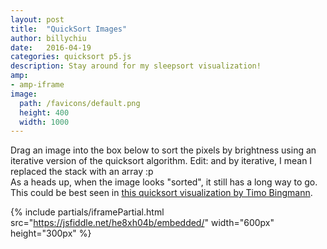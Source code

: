 ```yaml
---
layout: post
title:  "QuickSort Images"
author: billychiu
date:   2016-04-19
categories: quicksort p5.js
description: Stay around for my sleepsort visualization!
amp:
- amp-iframe
image:
  path: /favicons/default.png
  height: 400
  width: 1000
---
```


Drag an image into the box below to sort the pixels by brightness using an iterative version of the quicksort algorithm. Edit: and by iterative, I mean I replaced the stack with an array :p  
As a heads up, when the image looks "sorted", it still has a long way to go. This could be best seen in [this quicksort visualization by Timo Bingmann](https://www.youtube.com/watch?v=8hEyhs3OV1w).

{% include partials/iframePartial.html src="https://jsfiddle.net/he8xh04b/embedded/" width="600px" height="300px" %}
